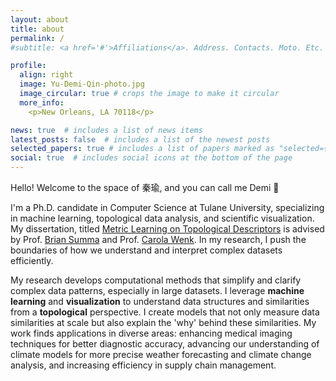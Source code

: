 ```yaml
---
layout: about
title: about
permalink: /
#subtitle: <a href='#'>Affiliations</a>. Address. Contacts. Moto. Etc.

profile:
  align: right
  image: Yu-Demi-Qin-photo.jpg
  image_circular: true # crops the image to make it circular
  more_info: 
    <p>New Orleans, LA 70118</p>

news: true  # includes a list of news items
latest_posts: false  # includes a list of the newest posts
selected_papers: true # includes a list of papers marked as "selected={true}"
social: true  # includes social icons at the bottom of the page
---
```


Hello! Welcome to the space of 秦瑜, and you can call me Demi 👋

I'm a Ph.D. candidate in Computer Science at Tulane University, specializing in machine learning, topological data analysis, and scientific visualization. My dissertation, titled [Metric Learning on Topological Descriptors](https://www.canva.com/design/DAFNSh0oR60/j7udMbLvBw3E9MfwJKfgGA/view?utm_content=DAFNSh0oR60&utm_campaign=designshare&utm_medium=link&utm_source=publishsharelink#2) is advised by Prof. [Brian Summa](https://tulanevisgraphics.bitbucket.io/) and Prof. [Carola Wenk](https://www.cs.tulane.edu/~carola/). In my research, I push the boundaries of how we understand and interpret complex datasets efficiently.

My research develops computational methods that simplify and clarify complex data patterns, especially in large datasets. I leverage **machine learning** and **visualization** to understand data structures and similarities from a **topological** perspective. I create models that not only measure data similarities at scale but also explain the 'why' behind these similarities. My work finds applications in diverse areas: enhancing medical imaging techniques for better diagnostic accuracy, advancing our understanding of climate models for more precise weather forecasting and climate change analysis, and increasing efficiency in supply chain management.

